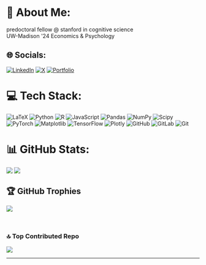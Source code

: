 # 💫 About Me:
predoctoral fellow @ stanford in cognitive science<br>UW-Madison '24 Economics & Psychology


## 🌐 Socials:
[![LinkedIn](https://img.shields.io/badge/LinkedIn-%230077B5.svg?logo=linkedin&logoColor=white)](https://www.linkedin.com/in/misha-o-keeffe-099348262/) [![X](https://img.shields.io/badge/X-black.svg?logo=X&logoColor=white)](https://x.com/mish_uhhh) [![Portfolio](https://img.shields.io/badge/Portfolio-%23000000.svg?logo=firefox&logoColor=white)](https://www.mishaokeeffe.com/)

# 💻 Tech Stack:
![LaTeX](https://img.shields.io/badge/latex-%23008080.svg?style=for-the-badge&logo=latex&logoColor=white) ![Python](https://img.shields.io/badge/python-3670A0?style=for-the-badge&logo=python&logoColor=ffdd54) ![R](https://img.shields.io/badge/r-%23276DC3.svg?style=for-the-badge&logo=r&logoColor=white) ![JavaScript](https://img.shields.io/badge/javascript-%23323330.svg?style=for-the-badge&logo=javascript&logoColor=%23F7DF1E) ![Pandas](https://img.shields.io/badge/pandas-%23150458.svg?style=for-the-badge&logo=pandas&logoColor=white) ![NumPy](https://img.shields.io/badge/numpy-%23013243.svg?style=for-the-badge&logo=numpy&logoColor=white) ![Scipy](https://img.shields.io/badge/SciPy-%230C55A5.svg?style=for-the-badge&logo=scipy&logoColor=%white) ![PyTorch](https://img.shields.io/badge/PyTorch-%23EE4C2C.svg?style=for-the-badge&logo=PyTorch&logoColor=white) ![Matplotlib](https://img.shields.io/badge/Matplotlib-%23ffffff.svg?style=for-the-badge&logo=Matplotlib&logoColor=black) ![TensorFlow](https://img.shields.io/badge/TensorFlow-%23FF6F00.svg?style=for-the-badge&logo=TensorFlow&logoColor=white) ![Plotly](https://img.shields.io/badge/Plotly-%233F4F75.svg?style=for-the-badge&logo=plotly&logoColor=white) ![GitHub](https://img.shields.io/badge/github-%23121011.svg?style=for-the-badge&logo=github&logoColor=white) ![GitLab](https://img.shields.io/badge/gitlab-%23181717.svg?style=for-the-badge&logo=gitlab&logoColor=white) ![Git](https://img.shields.io/badge/git-%23F05033.svg?style=for-the-badge&logo=git&logoColor=white)

# 📊 GitHub Stats:
<!-- ![](https://github-readme-stats.vercel.app/api?username=m1shaaa&theme=date_night&hide_border=false&include_all_commits=true&count_private=true&cache_seconds=0&include_orgs=true) -->
![](https://github-readme-streak-stats.herokuapp.com/?user=m1shaaa&theme=date_night&hide_border=false&cache_seconds=0&include_orgs=true)
![](https://github-readme-stats.vercel.app/api/top-langs/?username=m1shaaa&theme=date_night&hide_border=false&include_all_commits=true&count_private=true&layout=compact&cache_seconds=0&include_orgs=true)

## 🏆 GitHub Trophies
![](https://github-profile-trophy.vercel.app/?username=m1shaaa&theme=tokyonight&no-frame=false&no-bg=false&margin-w=4&cache_seconds=0)

<br>

### 🔝 Top Contributed Repo
![](https://github-contributor-stats.vercel.app/api?username=m1shaaa&limit=5&theme=tokyonight&combine_all_yearly_contributions=true&cache_seconds=0&include_orgs=true)

---
